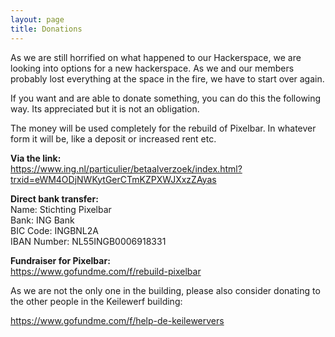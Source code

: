 ```yaml
---
layout: page
title: Donations
---
```


As we are still horrified on what happened to our Hackerspace, we are looking into options for a new hackerspace. As we and our members probably lost everything at the space in the fire, we have to start over again.&#x20;

If you want and are able to donate something, you can do this the following way. Its appreciated but it is not an obligation.

The money will be used completely for the rebuild of Pixelbar. In whatever form it will be, like a deposit or increased rent etc.

**Via the link:**\
<https://www.ing.nl/particulier/betaalverzoek/index.html?trxid=eWM4ODjNWKytGerCTmKZPXWJXxzZAyas>

**Direct bank transfer:**\
Name: Stichting Pixelbar\
Bank: ING Bank\
BIC Code: INGBNL2A\
IBAN Number: NL55INGB0006918331

**Fundraiser for Pixelbar:**\
<https://www.gofundme.com/f/rebuild-pixelbar>

As we are not the only one in the building, please also consider donating to the other people in the Keilewerf building:

<https://www.gofundme.com/f/help-de-keilewervers>&#x20;
